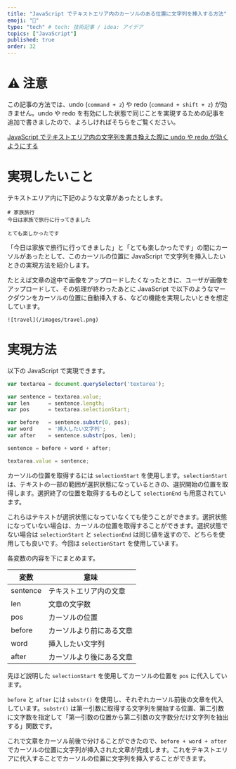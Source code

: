```yaml
---
title: "JavaScript でテキストエリア内のカーソルのある位置に文字列を挿入する方法"
emoji: "🍵"
type: "tech" # tech: 技術記事 / idea: アイデア
topics: ["JavaScript"]
published: true
order: 32
---
```


# :warning: 注意
この記事の方法では、undo (`command + z`) や redo (`command + shift + z`) が効きません。undo や redo を有効にした状態で同じことを実現するための記事を追加で書きましたので、よろしければそちらをご覧ください。

[JavaScript でテキストエリア内の文字列を書き換えた際に undo や redo が効くようにする](https://qiita.com/noraworld/items/020296f63f285ca2bd86)

# 実現したいこと
テキストエリア内に下記のような文章があったとします。

```markdown:markdown
# 家族旅行
今日は家族で旅行に行ってきました

とても楽しかったです
```

「今日は家族で旅行に行ってきました」と「とても楽しかったです」の間にカーソルがあったとして、このカーソルの位置に JavaScript で文字列を挿入したいときの実現方法を紹介します。

たとえば文章の途中で画像をアップロードしたくなったときに、ユーザが画像をアップロードして、その処理が終わったあとに JavaScript で以下のようなマークダウンをカーソルの位置に自動挿入する、などの機能を実現したいときを想定しています。

```markdown:markdown
![travel](/images/travel.png)
```

# 実現方法
以下の JavaScript で実現できます。

```javascript
var textarea = document.querySelector('textarea');

var sentence = textarea.value;
var len      = sentence.length;
var pos      = textarea.selectionStart;

var before   = sentence.substr(0, pos);
var word     = '挿入したい文字列';
var after    = sentence.substr(pos, len);

sentence = before + word + after;

textarea.value = sentence;
```

カーソルの位置を取得するには `selectionStart` を使用します。`selectionStart` は、テキストの一部の範囲が選択状態になっているときの、選択開始の位置を取得します。選択終了の位置を取得するものとして `selectionEnd` も用意されています。

これらはテキストが選択状態になっていなくても使うことができます。選択状態になっていない場合は、カーソルの位置を取得することができます。選択状態でない場合は `selectionStart` と `selectionEnd` は同じ値を返すので、どちらを使用しても良いです。今回は `selectionStart` を使用しています。

各変数の内容を下にまとめます。

|変数|意味|
|---|---|
|sentence|テキストエリア内の文章|
|len|文章の文字数|
|pos|カーソルの位置|
|before|カーソルより前にある文章|
|word|挿入したい文字列|
|after|カーソルより後にある文章|

先ほど説明した `selectionStart` を使用してカーソルの位置を `pos` に代入しています。

`before` と `after` には `substr()` を使用し、それぞれカーソル前後の文章を代入しています。`substr()` は第一引数に取得する文字列を開始する位置、第二引数に文字数を指定して「第一引数の位置から第二引数の文字数分だけ文字列を抽出する」関数です。

これで文章をカーソル前後で分けることができたので、`before + word + after` でカーソルの位置に文字列が挿入された文章が完成します。これをテキストエリアに代入することでカーソルの位置に文字列を挿入することができます。
